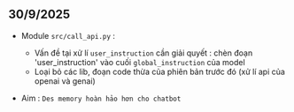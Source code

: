 ## 30/9/2025
- Module `src/call_api.py` :
    + Vấn đề tại xử lí `user_instruction` cần giải quyết : chèn đoạn 'user_instruction' vào cuối `global_instruction` của model
    + Loại bỏ các lib, đoạn code thừa của phiên bản trước đó (xử lí api của openai và genai)

- Aim : `Des memory hoàn hảo hơn cho chatbot`